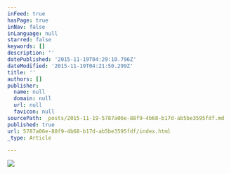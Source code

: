 ```yaml
---
inFeed: true
hasPage: true
inNav: false
inLanguage: null
starred: false
keywords: []
description: ''
datePublished: '2015-11-19T04:29:10.796Z'
dateModified: '2015-11-19T04:21:50.299Z'
title: ''
authors: []
publisher:
  name: null
  domain: null
  url: null
  favicon: null
sourcePath: _posts/2015-11-19-5787a06e-88f9-4b68-b17d-ab5be3595fdf.md
published: true
url: 5787a06e-88f9-4b68-b17d-ab5be3595fdf/index.html
_type: Article

---
```

![](https://the-grid-user-content.s3-us-west-2.amazonaws.com/669146a6-d659-4e55-89d9-df8422083c63.jpg)